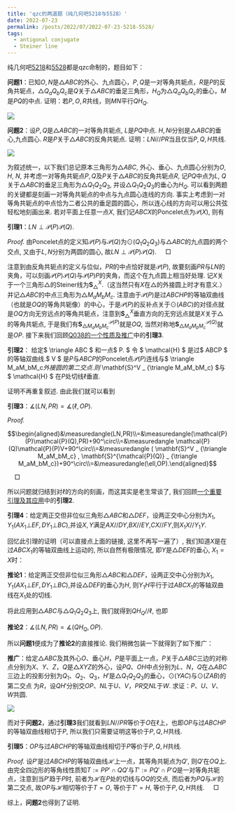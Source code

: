 ```yaml
---
title: 'qzc的两道题（纯几何吧5218与5528）'
date: 2022-07-23
permalink: /posts/2022/07/2022-07-23-5218-5528/
tags:
  - antigonal conjugate
  - Steiner line
---
```


纯几何吧[5218](https://tieba.baidu.com/p/7353992505)和[5528](https://tieba.baidu.com/p/7493241147)都是qzc命制的，题目如下：

**问题1**：已知$O,N$是$\triangle ABC$的外心、九点圆心，$P,Q$是一对等角共轭点，$R$是$P$的反角共轭点，$\triangle Q_aQ_bQ_c$是$Q$关于$\triangle ABC$的垂足三角形，$H_Q$为$\triangle Q_aQ_bQ_c$的垂心，$M$是$PQ$的中点. 证明：若$P,O,R$共线，则$MN$平行$QH_Q$.

<img src="https://llddeddym.github.io/images/2022-07-23(1).png"/>

**问题2**：设$P,Q$是$\triangle ABC$的一对等角共轭点, $L$是$PQ$中点. $H,Ni$分别是$\triangle ABC$的垂心,九点圆心. $R$是$P$关于$\triangle ABC$的反角共轭点. 证明：$LNi//PR$当且仅当$P,Q,H$共线.

<img src="https://llddeddym.github.io/images/2022-07-23(2).png"/>

为叙述统一，以下我们总记原本三角形为$\triangle ABC$, 外心、垂心、九点圆心分别为$O$, $H$, $N$, 并考虑一对等角共轭点$P,Q$及$P$关于$\triangle ABC$的反角共轭点$R$, 记$PQ$中点为$L$, $Q$关于$\triangle ABC$的垂足三角形为$\triangle Q_1Q_2Q_3$, 并设$\triangle Q_1Q_2Q_3$的垂心为$H_Q$. 可以看到两题的关键都是刻画一对等角共轭点的中点与九点圆心连线的方向. 事实上考虑到一对等角共轭点的中点恰为二者公共的垂足圆的圆心，所以连心线的方向可以用公共弦轻松地刻画出来. 若对平面上任意一点$X$, 我们记$ABCX$的Poncelet点为$\mathcal{P}(X)$, 则有

**引理1**：$LN\perp\mathcal{P}(P)\mathcal{P}(Q)$.

*Proof.* 由Poncelet点的定义知$\mathcal{P}(P)$与$\mathcal{P}(Q)$为$\odot(Q_1Q_2Q_3)$与$\triangle ABC$的九点圆的两个交点, 又由于$L,N$分别为两圆的圆心, 故$LN\perp\mathcal{P}(P)\mathcal{P}(Q)$. $\quad\Box$

注意到由反角共轭点的定义与位似，$PR$的中点恰好就是$\mathcal{P}(P)$, 故要刻画$PR$与$LN$的夹角，可以刻画$\mathcal{P}(P)\mathcal{P}(Q)$与$\mathcal{P}(P)P$的夹角，而这个在九点圆上相当好处理. 记$X$关于一个三角形$\triangle$的Steiner线为$\mathbf{S}^X_{\triangle}$.（这当然只有$X$在$\triangle$的外接圆上时才有意义.）并记$\triangle ABC$的中点三角形为$\triangle M_aM_bM_c$. 注意由于$\mathcal{P}(P)$是过$ABCHP$的等轴双曲线（也就是$OQ$的等角共轭像）的中心，于是$\mathcal{P}(P)$的反补点关于$\odot(ABC)$的对径点就是$OQ$方向无穷远点的等角共轭点，注意到$\mathbf{S}^X_{\triangle}$垂直方向的无穷远点就是$X$关于$\triangle$的等角共轭点, 于是我们有$\mathbf{S} _ {\triangle M_aM_bM_c}^{\mathcal{P}(P)}$就是$OQ$, 当然对称地$\mathbf{S}_ {\triangle M_aM_bM_c}^{\mathcal{P}(Q)}$就是$OP$. 接下来我们回顾[Q038的一个性质及推广](https://llddeddym.github.io/posts/2020/08/2020-08-10-Q038/)中的**引理3**.

**引理2**： 给定$ \triangle ABC $ 和一点$ P. $ 令 $ \mathcal{H} $ 是过$ ABCP $ 的等轴双曲线.$ V $ 是$P$与$ABCP$的Poncelet点$\mathcal{P}(P)$连线与$ \triangle M_aM_bM_c$外接圆的第二交点. 则$ \mathbf{S}^V _ {\triangle M_aM_bM_c} $与 $ \mathcal{H} $ 在$P$处切线$\ell$垂直.

证明不再重复叙述. 由此我们就可以看到

**引理3**：$\measuredangle(LN,PR)=\measuredangle(\ell,OP)$.

*Proof.* 

$$\begin{aligned}&\measuredangle(LN,PR)\\=&\measuredangle(\mathcal{P}(P)\mathcal{P}(Q),PR)+90^\circ\\=&\measuredangle \mathcal{P}(Q)\mathcal{P}(P)V+90^\circ\\=&\measuredangle ( \mathbf{S}^V _ {\triangle M_aM_bM_c}  , \mathbf{S}^{\mathcal{P}(Q)} _ {\triangle M_aM_bM_c})+90^\circ\\=&\measuredangle(\ell,OP).\end{aligned}$$ 

$\quad\Box$

所以问题就归结到对$\ell$的方向的刻画，而这其实是老生常谈了, 我们回顾[一个重要引理及其应用](https://llddeddym.github.io/posts/2020/07/2020-07-13-lemma/)中的**引理2**.

**引理4**：给定两正交但非位似三角形$\triangle ABC$和$\triangle DEF$，设两正交中心分别为$X_1,Y_1(AX_1\bot EF,DY_1\bot BC)$,并设$X,Y$满足$AX//DY$,$BX//EY$,$CX//FY$,则$X_1X//Y_1Y$.

回忆此引理的证明（可以直接点上面的链接, 这里不再写一遍了）, 我们知道$X$是在过$ABCX_1$的等轴双曲线上运动的, 所以自然有极限情况, 即$Y$是$\triangle DEF$的垂心, $X_1=X$时：

**推论1**：给定两正交但非位似三角形$\triangle ABC$和$\triangle DEF$，设两正交中心分别为$X_1,Y_1(AX_1\bot EF,DY_1\bot BC)$,并设$\triangle DEF$的垂心为$H$, 则$Y_1H$平行于过$ABCX_1$的等轴双曲线在$X_1$处的切线.

将此应用到$\triangle ABC$与$\triangle Q_1Q_2Q_3$上, 我们就得到$QH_Q//\ell$, 也即

**推论2**：$\measuredangle(LN,PR)=\measuredangle(QH_Q,OP)$. 

所以**问题1**便成为了**推论2**的直接推论. 我们稍微包装一下就得到了如下推广：

**推广**：给定$\triangle ABC$及其外心$O$、垂心$H$，$P$是平面上一点，$P$关于$\triangle ABC$三边的对称点分别为$X$、$Y$、$Z$，$Q$是$\triangle XYZ$的外心，设$PQ$、$OH$中点分别为$L$、$N$，$Q$在$\triangle ABC$三边上的投影分别为$Q_1$、$Q_2$、$Q_3$，$H'$是$\triangle Q_1Q_2Q_3$的垂心，$\odot(YAC)$与$\odot(ZAB)$的第二交点
为$R$，设$QH'$分别交$OP$、$NL$于$U$、$V$，$PR$交$NL$于$W$. 求证：$P$、$U$、$V$、$W$共圆.

<img src="https://llddeddym.github.io/images/2022-07-23(3).png"/>

而对于**问题2**，通过**引理3**我们就看到$LN//PR$等价于$O$在$\ell$上，也即$OP$与过$ABCHP$的等轴双曲线相切于$P$, 所以我们只需要证明这等价于$P,Q,H$共线.

**引理5**：$OP$与过$ABCHP$的等轴双曲线相切于$P$等价于$P,Q,H$共线.

*Proof.* 设$P'$是过$ABCHP$的等轴双曲线$\mathcal{H}$上一点，其等角共轭点为$Q'$, 则$Q'$在$OQ$上. 由完全四边形的等角线性质知$T:=PP'\cap QQ'$与$T':=PQ'\cap P'Q$是一对等角共轭点，注意到当$P'$趋于$P$时, 前者为$\mathcal{H}$在$P$处的切线与$OQ$的交点, 而后者为$PQ$与$\mathcal{H}$的第二交点, 故$OP$与$\mathcal{H}$相切等价于$T=O$, 等价于$T'=H$, 等价于$P,Q,H$共线. $\quad\Box$

综上，**问题2**也得到了证明.